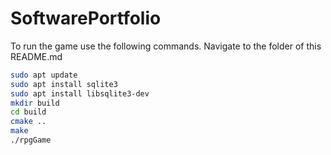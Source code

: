 # SoftwarePortfolio
To run the game use the following commands.
Navigate to the folder of this README.md

```bash
sudo apt update
sudo apt install sqlite3
sudo apt install libsqlite3-dev
mkdir build
cd build
cmake ..
make
./rpgGame
```

